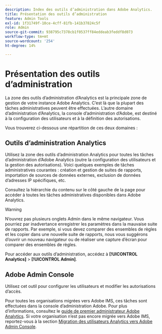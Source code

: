 ```yaml
---
description: Index des outils d’administration dans Adobe Analytics.
title: Présentation des outils d’administration
feature: Admin Tools
exl-id: 1f31749f-10ce-4cff-81fb-141b37824c5f
role: Admin
source-git-commit: 938795c7378cb1f0537ff84eddeab3feddf8d073
workflow-type: tm+mt
source-wordcount: '254'
ht-degree: 14%

---
```


# Présentation des outils d’administration

La zone des outils d’administration d’Analytics est la principale zone de gestion de votre instance Adobe Analytics. C’est là que la plupart des tâches administratives peuvent être effectuées. L’autre domaine d’administration d’Analytics, la console d’administration d’Adobe, est destiné à la configuration des utilisateurs et à la définition des autorisations.

Vous trouverez ci-dessous une répartition de ces deux domaines :

## Outils d’administration Analytics

Utilisez la zone des outils d’administration Analytics pour toutes les tâches d’administration d’Adobe Analytics (outre la configuration des utilisateurs et la gestion des autorisations). Voici quelques exemples de tâches administratives courantes : création et gestion de suites de rapports, importation de sources de données externes, exclusion de données d’adresses IP spécifiques, etc.

Consultez la hiérarchie du contenu sur le côté gauche de la page pour accéder à toutes les tâches administratives disponibles dans Adobe Analytics.

>[!WARNING]
>
>N’ouvrez pas plusieurs onglets Admin dans le même navigateur. Vous pourriez par inadvertance enregistrer les paramètres dans la mauvaise suite de rapports. Par exemple, si vous devez comparer des ensembles de règles et les copier dans une nouvelle suite de rapports, nous vous suggérons d’ouvrir un nouveau navigateur ou de réaliser une capture d’écran pour comparer des ensembles de règles.

Pour accéder aux outils d’administration, accédez à **[!UICONTROL Analytics]** > **[!UICONTROL Admin]**.

## Adobe Admin Console

Utilisez cet outil pour configurer les utilisateurs et modifier les autorisations d’accès.

Pour toutes les organisations migrées vers Adobe IMS, ces tâches sont effectuées dans la console d’administration Adobe. Pour plus d’informations, consultez le [guide de premier administrateur Adobe Analytics](/help/admin/admin-console/first-admin-guide.md). Si votre organisation n’est pas encore migrée vers Adobe IMS, reportez-vous à la section [Migration des utilisateurs Analytics vers Adobe Admin Console](/help/admin/admin/user-management2/user-migration/c-migration-tool.md).



